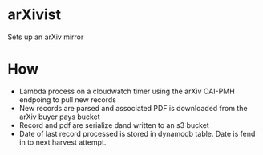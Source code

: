 # arXivist

Sets up an arXiv mirror

# How

  * Lambda process on a cloudwatch timer using the arXiv OAI-PMH endpoing to pull new records
  * New records are parsed and associated PDF is downloaded from the  arXiv buyer pays bucket
  * Record and pdf are serialize dand written to an s3 bucket
  * Date of last record processed is stored in dynamodb table.  Date is fend in to next harvest attempt.


